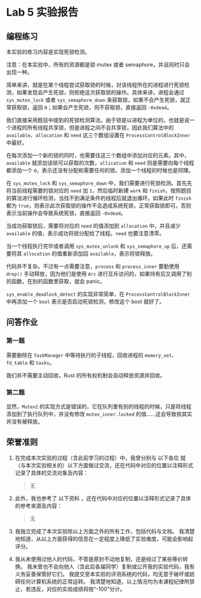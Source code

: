 # Lab 5 实验报告

## 编程练习

本实验的练习内容是实现死锁检测。

注意：在本实验中，所有的资源都是锁 mutex 或者 semaphore，并且同时只会出现一种。

简单来讲，就是在某个线程尝试获取锁的时候，对该线程所在的进程进行死锁检测，如果发现会产生死锁，则拒绝这次获取锁的操作。具体来讲，进程会通过 `sys_mutex_lock` 或者 `sys_semaphore_down` 来获取锁，如果不会产生死锁，就正常获取锁，返回 `0`；如果会产生死锁，则不获取锁，直接返回 `-0xdead`。

我们直接采用题目中提到的死锁检测算法。由于锁是以进程为单位的，也就是说一个进程的所有线程共享锁，但是进程之间不会共享锁，因此我们算法中的 `available`、`allocation` 和 `need` 这三个数组设置在 `ProcessControlBlockInner` 中最好。

在每次添加一个新的锁的同时，也需要往这三个数组中添加对应的元素。其中，`available` 就添加该锁可以获取的次数，`allication` 和 `need` 则是需要向每个线程都添加一个 `0`，表示还没有分配和需要任何的锁。添加一个线程的时候也是同理。

在 `sys_mutex_lock` 和 `sys_semaphore_down` 中，我们需要进行死锁检测。首先先将当前线程需要的锁对应的 `need` 加 `1`，然后临时新建 `work` 和 `finish`，按照题目的算法进行循环检测，当找不到满足条件的线程后就退出循环。如果此时 `finish` 都为 `true`，则表示此次获取锁的操作不会造成系统死锁，正常获取锁即可。否则表示当前操作会导致系统死锁，直接返回 `-0xdead`。

当成功获取锁后，需要将对应的 `need` 的值添加到 `allocation` 中，并且减少 `available` 的值，表示成功将锁分配给了线程。`need` 也要注意清零。

当一个线程执行完毕或者调用 `sys_mutex_unlonk` 和 `sys_semaphore_up` 后，还需要将其 `allocation` 的值重新添加回 `available`，表示将锁释放。

代码并不复杂。不过有一点需要注意，`process` 和 `process_inner` 要勤使用 `drop()` 手动释放，因为他们是使用 `Arc` 进行互斥访问的，如果持有后又调用了别的函数，在别的函数里获取，就会 panic。

`sys_enable_deadlock_detect` 的实现非常简单，在 `ProcessControlBlockInner` 中再添加一个 `bool` 表示是否启动死锁检测，修改这个 bool 就好了。

## 问答作业

### 第一题

需要删除在 `TaskManager` 中等待执行的子线程，回收进程的 `memory_set`、`fd_table` 和 `tasks`。

我们并不需要主动回收，Rust 的所有权机制会自动释放资源并回收。

### 第二题

显然，`Mutex2` 的实现方式是错误的，它在队列里有别的线程的时候，只是将线程添加到了执行队列中，并没有修改 `mutex_inner.locked` 的值……这会导致锁其实并没有被释放。

## 荣誉准则

1. 在完成本次实验的过程（含此前学习的过程）中，我曾分别与 以下各位 就（与本次实验相关的）以下方面做过交流，还在代码中对应的位置以注释形式记录了具体的交流对象及内容：

    > 无

1. 此外，我也参考了 以下资料 ，还在代码中对应的位置以注释形式记录了具体的参考来源及内容：

    > 无

1. 我独立完成了本次实验除以上方面之外的所有工作，包括代码与文档。 我清楚地知道，从以上方面获得的信息在一定程度上降低了实验难度，可能会影响起评分。

1. 我从未使用过他人的代码，不管是原封不动地复制，还是经过了某些等价转换。 我未曾也不会向他人（含此后各届同学）复制或公开我的实验代码，我有义务妥善保管好它们。 我提交至本实验的评测系统的代码，均无意于破坏或妨碍任何计算机系统的正常运转。 我清楚地知道，以上情况均为本课程纪律所禁止，若违反，对应的实验成绩将按“-100”分计。
